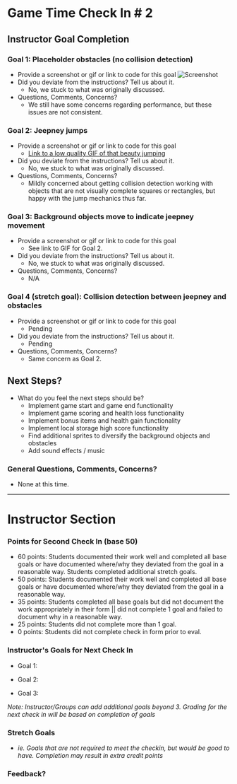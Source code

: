 # Game Time Check In # 2

## Instructor Goal Completion

### Goal 1: Placeholder obstacles (no collision detection)

  - Provide a screenshot or gif or link to code for this goal
  ![Screenshot](http://i.imgur.com/8g8TzU5.jpg)
  - Did you deviate from the instructions? Tell us about it.
    * No, we stuck to what was originally discussed.
  - Questions, Comments, Concerns?
    * We still have some concerns regarding performance, but these issues are not consistent.

### Goal 2: Jeepney jumps

- Provide a screenshot or gif or link to code for this goal
  * [Link to a low quality GIF of that beauty jumping](http://recordit.co/iwfoHRO5Y4)
- Did you deviate from the instructions? Tell us about it.
  * No, we stuck to what was originally discussed.
- Questions, Comments, Concerns?
  * Mildly concerned about getting collision detection working with objects that are not visually complete squares or rectangles, but happy with the jump mechanics thus far.

### Goal 3: Background objects move to indicate jeepney movement

- Provide a screenshot or gif or link to code for this goal
  * See link to GIF for Goal 2.
- Did you deviate from the instructions? Tell us about it.
  * No, we stuck to what was originally discussed.
- Questions, Comments, Concerns?
  * N/A

### Goal 4 (stretch goal): Collision detection between jeepney and obstacles

- Provide a screenshot or gif or link to code for this goal
  * Pending
- Did you deviate from the instructions? Tell us about it.
  * Pending
- Questions, Comments, Concerns?
  * Same concern as Goal 2.

## Next Steps?

- What do you feel the next steps should be?
  * Implement game start and game end functionality
  * Implement game scoring and health loss functionality
  * Implement bonus items and health gain functionality
  * Implement local storage high score functionality
  * Find additional sprites to diversify the background objects and obstacles
  * Add sound effects / music

### General Questions, Comments, Concerns?
* None at this time.

-----

# Instructor Section

### Points for Second Check In (base 50)

* 60 points: Students documented their work well and completed all base goals or have documented where/why they deviated from the goal in a reasonable way. Students completed additional stretch goals.
* 50 points: Students documented their work well and completed all base goals or have documented where/why they deviated from the goal in a reasonable way.
* 35 points: Students completed all base goals but did not document the work appropriately in their form || did not complete 1 goal and failed to document why in a reasonable way.
* 25 points: Students did not complete more than 1 goal.
* 0 points: Students did not complete check in form prior to eval.

### Instructor's Goals for Next Check In

* Goal 1:

* Goal 2:

* Goal 3:

_Note: Instructor/Groups can add additional goals beyond 3. Grading for the next check in will be based on completion of goals_

### Stretch Goals

* _ie. Goals that are not required to meet the checkin, but would be good to have. Completion may result in extra credit points_

### Feedback?
